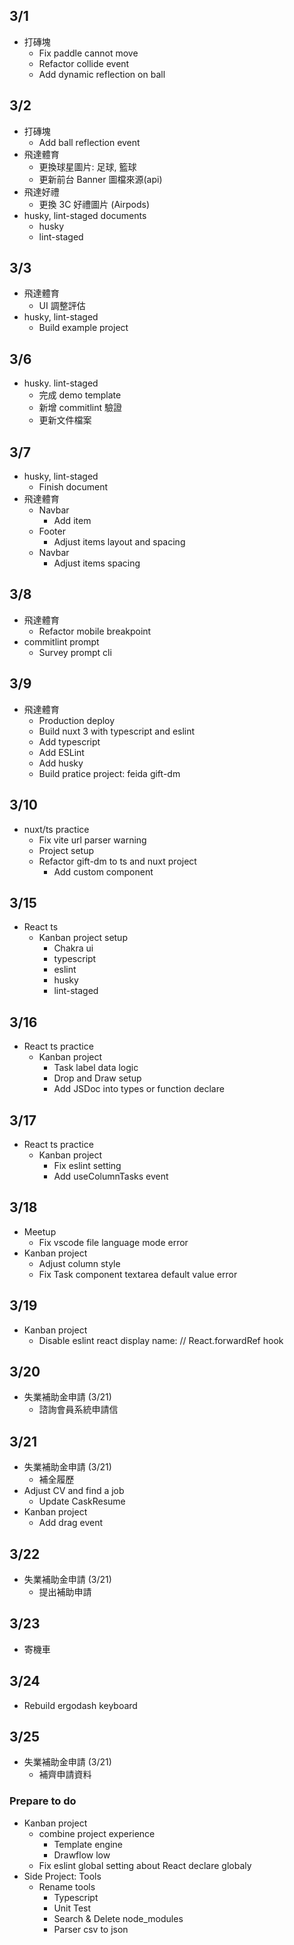 ## 3/1

- 打磚塊
  - Fix paddle cannot move
  - Refactor collide event
  - Add dynamic reflection on ball

## 3/2

- 打磚塊
  - Add ball reflection event
- 飛達體育
  - 更換球星圖片: 足球, 籃球
  - 更新前台 Banner 圖檔來源(api)
- 飛達好禮
  - 更換 3C 好禮圖片 (Airpods)
- husky, lint-staged documents
  - husky
  - lint-staged

## 3/3

- 飛達體育
  - UI 調整評估
- husky, lint-staged
  - Build example project

## 3/6

- husky. lint-staged
  - 完成 demo template
  - 新增 commitlint 驗證
  - 更新文件檔案

## 3/7

- husky, lint-staged
  - Finish document
- 飛達體育
  - Navbar
    - Add item
  - Footer
    - Adjust items layout and spacing
  - Navbar
    - Adjust items spacing

## 3/8

- 飛達體育
  - Refactor mobile breakpoint
- commitlint prompt
  - Survey prompt cli

## 3/9

- 飛達體育
  - Production deploy
  - Build nuxt 3 with typescript and eslint
  - Add typescript
  - Add ESLint
  - Add husky
  - Build pratice project: feida gift-dm

## 3/10

- nuxt/ts practice
  - Fix vite url parser warning
  - Project setup
  - Refactor gift-dm to ts and nuxt project
    - Add custom component

## 3/15

- React ts
  - Kanban project setup
    - Chakra ui
    - typescript
    - eslint
    - husky
    - lint-staged

## 3/16

- React ts practice
  - Kanban project
    - Task label data logic
    - Drop and Draw setup
    - Add JSDoc into types or function declare

## 3/17

- React ts practice
  - Kanban project
    - Fix eslint setting
    - Add useColumnTasks event

## 3/18

- Meetup
  - Fix vscode file language mode error
- Kanban project
  - Adjust column style
  - Fix Task component textarea default value error

## 3/19

- Kanban project
  - Disable eslint react display name: // React.forwardRef hook

## 3/20

- 失業補助金申請 (3/21)
  - 諮詢會員系統申請信

## 3/21

- 失業補助金申請 (3/21)
  - 補全履歷
- Adjust CV and find a job
  - Update CaskResume
- Kanban project
  - Add drag event

## 3/22

- 失業補助金申請 (3/21)
  - 提出補助申請

## 3/23

- 寄機車

## 3/24

- Rebuild ergodash keyboard

## 3/25

- 失業補助金申請 (3/21)
  - 補齊申請資料

### Prepare to do

- Kanban project
  - combine project experience
    - Template engine
    - Drawflow low
  - Fix eslint global setting about React declare globaly
- Side Project: Tools
  - Rename tools
    - Typescript
    - Unit Test
    - Search & Delete node_modules
    - Parser csv to json
